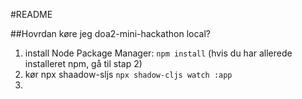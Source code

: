 #README

##Hovrdan køre jeg doa2-mini-hackathon local?

1. install Node Package Manager:
    `npm install`
   (hvis du har allerede installeret npm, gå til stap 2)
2. kør npx shaadow-sljs
    `npx shadow-cljs watch :app`
3. 
